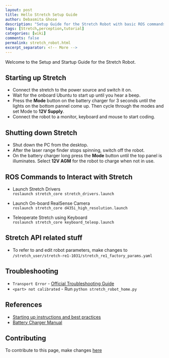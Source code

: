 ```yaml
---
layout: post
title: Hello Stretch Setup Guide
author: Debasmita Ghose
description: "Setup Guide for the Stretch Robot with basic ROS commands"
tags: [Stretch,perception,tutorial]
categories: [wiki]
comments: false
permalink: stretch_robot.html
excerpt_separator: <!-- More -->
---
```


Welcome to the Setup and Startup Guide for the Stretch Robot.

<!-- More -->


## Starting up Stretch

- Connect the stretch to the power source and switch it on.
- Wait for the onboard Ubuntu to start up until you hear a beep.
- Press the **Mode** button on the battery charger for 3 seconds until the lights on the bottom pannel come up. Then cycle through the modes and set Mode to **12V Supply**.
- Connect the robot to a monitor, keyboard and mouse to start coding. 

## Shutting down Stretch

- Shut down the PC from the desktop.
- After the laser range finder stops spinning, switch off the robot.
- On the battery charger long press the **Mode** button until the top panel is illuminates. Select **12V AGM** for the robot to charge when not in use. 

## ROS Commands to Interact with Stretch

- Launch Stretch Drivers  
``` roslaunch stretch_core stretch_drivers.launch ```

- Launch On-board RealSense Camera  
``` roslaunch stretch_core d435i_high_resolution.launch ```

- Teleoperate Stretch using Keyboard  
``` roslaunch stretch_core keyboard_teleop.launch ```

## Stretch API related stuff

- To refer to and edit robot parameters, make changes to `/stretch_user/stretch-re1-1031/stretch_re1_factory_params.yaml`

## Troubleshooting
 - `Transport Error` - [Official Troubleshooting Guide](https://docs.hello-robot.com/troubleshooting_guide/) 
 - `<part> not calibrated` - Run `python stretch_robot_home.py`

## References

- [Starting up instructions and best practices](https://docs.hello-robot.com/quick_start_guide/)
- [Battery Charger Manual](https://no.co/media/nocodownloads/format/g/e/genius10na_user_guide_1.pdf)



## Contributing

To contribute to this page, make changes [here](https://github.com/ScazLab/ScazLab.github.io/blob/master/_posts/2021-01-22-Stretch_Robot.md)
